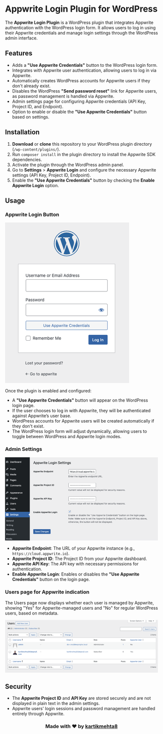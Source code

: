 # Appwrite Login Plugin for WordPress

The **Appwrite Login Plugin** is a WordPress plugin that integrates Appwrite authentication with the WordPress login form. It allows users to log in using their Appwrite credentials and manage login settings through the WordPress admin interface.

## Features

- Adds a **"Use Appwrite Credentials"** button to the WordPress login form.
- Integrates with Appwrite user authentication, allowing users to log in via Appwrite.
- Automatically creates WordPress accounts for Appwrite users if they don't already exist.
- Disables the WordPress **"Send password reset"** link for Appwrite users, as password management is handled via Appwrite.
- Admin settings page for configuring Appwrite credentials (API Key, Project ID, and Endpoint).
- Option to enable or disable the **"Use Appwrite Credentials"** button based on settings.

## Installation

1. **Download** or **clone** this repository to your WordPress plugin directory (`/wp-content/plugins/`).
2. Run `composer install` in the plugin directory to install the Appwrite SDK dependencies.
3. Activate the plugin through the WordPress admin panel.
4. Go to **Settings** > **Appwrite Login** and configure the necessary Appwrite settings (API Key, Project ID, Endpoint).
5. Enable the **"Use Appwrite Credentials"** button by checking the **Enable Appwrite Login** option.

## Usage

### Appwrite Login Button

![Login](./assets/images/login.png)

Once the plugin is enabled and configured:
- A **"Use Appwrite Credentials"** button will appear on the WordPress login page.
- If the user chooses to log in with Appwrite, they will be authenticated against Appwrite’s user base.
- WordPress accounts for Appwrite users will be created automatically if they don't exist.
- The WordPress login form will adjust dynamically, allowing users to toggle between WordPress and Appwrite login modes.

### Admin Settings

![Settings](./assets/images/settings.png)

- **Appwrite Endpoint**: The URL of your Appwrite instance (e.g., `https://cloud.appwrite.io`).
- **Appwrite Project ID**: The Project ID from your Appwrite dashboard.
- **Appwrite API Key**: The API key with necessary permissions for authentication.
- **Enable Appwrite Login**: Enables or disables the **"Use Appwrite Credentials"** button on the login page.

### Users page for Appwrite indication

The Users page now displays whether each user is managed by Appwrite, showing "Yes" for Appwrite-managed users and "No" for regular WordPress users, based on metadata.

![Users](./assets/images/users.png)

## Security

- The **Appwrite Project ID** and **API Key** are stored securely and are not displayed in plain text in the admin settings.
- Appwrite users' login sessions and password management are handled entirely through Appwrite.

<h3>
  <p align="center">
    Made with ❤️ by <a href="https://mrmehta.in">kartikmehta8</a>
  </p>
</h3>
